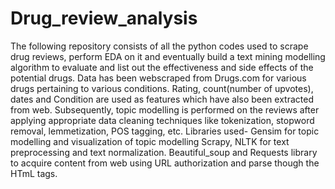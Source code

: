 # Drug_review_analysis
The following repository consists of all the python codes used to scrape drug reviews, perform EDA on it and eventually build a text mining modelling algorithm to evaluate
and list out the effectiveness and side effects of the potential drugs. Data has been webscraped from Drugs.com for various drugs pertaining to various conditions. Rating, 
count(number of upvotes), dates and Condition are used as features which have also been extracted from web. Subsequently, topic modelling is performed on the reviews after 
applying appropriate data cleaning techniques like tokenization, stopword removal, lemmetization, POS tagging, etc.
Libraries used- Gensim for topic modelling and visualization of topic modelling
Scrapy, NLTK for text preprocessing and text normalization.
Beautiful_soup and Requests library to acquire content from web using URL authorization and parse though the HTmL tags.
